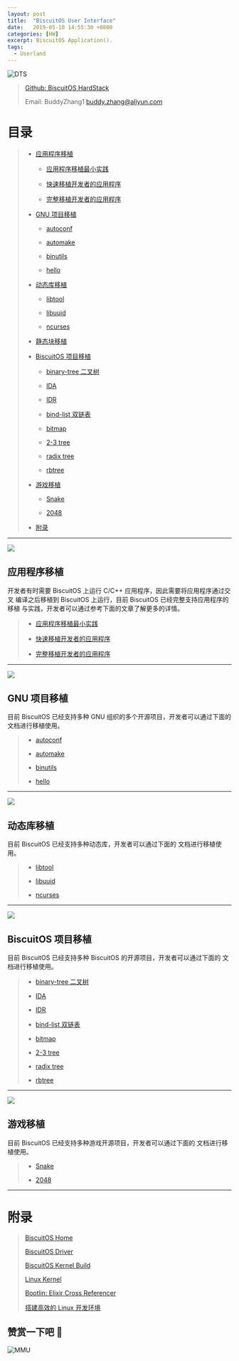 ```yaml
---
layout: post
title:  "BiscuitOS User Interface"
date:   2019-05-10 14:55:30 +0800
categories: [HW]
excerpt: BiscuitOS Application().
tags:
  - Userland
---
```


![DTS](https://raw.githubusercontent.com/EmulateSpace/PictureSet/master/BiscuitOS/kernel/IND00000Y.jpg)

> [Github: BiscuitOS HardStack](https://github.com/BiscuitOS/HardStack)
>
> Email: BuddyZhang1 <buddy.zhang@aliyun.com>

# 目录


> - [应用程序移植](#A00)
>
>   - [应用程序移植最小实践](https://biscuitos.github.io/blog/USER_APP_mini/)
>
>   - [快速移植开发者的应用程序](#A02)
>
>   - [完整移植开发者的应用程序](#A03)
>
> - [GNU 项目移植](#B00)
>
>   - [autoconf](https://biscuitos.github.io/blog/USER_GNU_autoconf/)
>
>   - [automake](https://biscuitos.github.io/blog/USER_GNU_automake/)
>
>   - [binutils](https://biscuitos.github.io/blog/USER_GNU_binutils/)
>
>   - [hello](https://biscuitos.github.io/blog/USER_GNU_hello/)
>
> - [动态库移植](#C00)
>
>   - [libtool](https://biscuitos.github.io/blog/USER_DLIB_libtool/)
>
>   - [libuuid](https://biscuitos.github.io/blog/USER_DLIB_libuuid/)
>
>   - [ncurses](https://biscuitos.github.io/blog/USER_DLIB_ncurses/)
>
> - [静态块移植](#D00)
>
> - [BiscuitOS 项目移植](#E00)
>
>   - [binary-tree 二叉树](https://biscuitos.github.io/blog/USER_Algo_binarytree/)
>
>   - [IDA](https://biscuitos.github.io/blog/USER_Algo_IDA/)
>
>   - [IDR](https://biscuitos.github.io/blog/USER_Algo_IDR/)
>
>   - [bind-list 双链表](https://biscuitos.github.io/blog/USER_Algo_bindlist/)
>
>   - [bitmap](https://biscuitos.github.io/blog/USER_Algo_bitmap/)
>
>   - [2-3 tree](https://biscuitos.github.io/blog/USER_Algo_tree23/)
>
>   - [radix tree](https://biscuitos.github.io/blog/USER_Algo_radixtree/)
>
>   - [rbtree](https://biscuitos.github.io/blog/USER_Algo_rbtree/)
>
> - [游戏移植](#F00)
>
>   - [Snake](https://biscuitos.github.io/blog/USER_GAME_snake/)
>
>   - [2048](https://biscuitos.github.io/blog/USER_GAME_2048/)
>
> - [附录](#附录)

-----------------------------------
<span id="A00"></span>

![](https://raw.githubusercontent.com/EmulateSpace/PictureSet/master/BiscuitOS/kernel/IND00000Q.jpg)

## 应用程序移植

开发者有时需要 BiscuitOS 上运行 C/C++ 应用程序，因此需要将应用程序通过交叉
编译之后移植到 BiscuitOS 上运行，目前 BiscuitOS 已经完整支持应用程序的移植
与实践，开发者可以通过参考下面的文章了解更多的详情。

> - [应用程序移植最小实践](https://biscuitos.github.io/blog/USER_APP_mini/)
>
> - [快速移植开发者的应用程序](#A02)
>
> - [完整移植开发者的应用程序](#A03)


-----------------------------------
<span id="B00"></span>

![](https://raw.githubusercontent.com/EmulateSpace/PictureSet/master/BiscuitOS/kernel/IND00000A.jpg)

## GNU 项目移植

目前 BiscuitOS 已经支持多种 GNU 组织的多个开源项目，开发者可以通过下面的
文档进行移植使用。

> - [autoconf](https://biscuitos.github.io/blog/USER_GNU_autoconf/)
>
> - [automake](https://biscuitos.github.io/blog/USER_GNU_automake/)
>
> - [binutils](https://biscuitos.github.io/blog/USER_GNU_binutils/)
>
> - [hello](https://biscuitos.github.io/blog/USER_GNU_hello/)

-----------------------------------
<span id="C00"></span>

![](https://raw.githubusercontent.com/EmulateSpace/PictureSet/master/BiscuitOS/kernel/IND00000T.jpg)

## 动态库移植

目前 BiscuitOS 已经支持多种动态库，开发者可以通过下面的
文档进行移植使用。

> - [libtool](https://biscuitos.github.io/blog/USER_DLIB_libtool/)
>
> - [libuuid](https://biscuitos.github.io/blog/USER_DLIB_libuuid/)
>
> - [ncurses](https://biscuitos.github.io/blog/USER_DLIB_ncurses/)

-----------------------------------
<span id="E00"></span>

![](https://raw.githubusercontent.com/EmulateSpace/PictureSet/master/BiscuitOS/kernel/IND00000P.jpg)

## BiscuitOS 项目移植

目前 BiscuitOS 已经支持多种 BiscuitOS 的开源项目，开发者可以通过下面的
文档进行移植使用。

> - [binary-tree 二叉树](https://biscuitos.github.io/blog/USER_Algo_binarytree/)
>
> - [IDA](https://biscuitos.github.io/blog/USER_Algo_IDA/)
>
> - [IDR](https://biscuitos.github.io/blog/USER_Algo_IDR/)
>
> - [bind-list 双链表](https://biscuitos.github.io/blog/USER_Algo_bindlist/)
>
> - [bitmap](https://biscuitos.github.io/blog/USER_Algo_bitmap/)
>
> - [2-3 tree](https://biscuitos.github.io/blog/USER_Algo_tree23/)
>
> - [radix tree](https://biscuitos.github.io/blog/USER_Algo_radixtree/)
>
> - [rbtree](https://biscuitos.github.io/blog/USER_Algo_rbtree/)

-----------------------------------
<span id="F00"></span>

![](https://raw.githubusercontent.com/EmulateSpace/PictureSet/master/BiscuitOS/kernel/IND00000B.jpg)

## 游戏移植

目前 BiscuitOS 已经支持多种游戏开源项目，开发者可以通过下面的
文档进行移植使用。

> - [Snake](https://biscuitos.github.io/blog/USER_GAME_snake/)
>
> - [2048](https://biscuitos.github.io/blog/USER_GAME_2048/)

-----------------------------------------------

# <span id="附录">附录</span>

> [BiscuitOS Home](https://biscuitos.github.io/)
>
> [BiscuitOS Driver](https://biscuitos.github.io/blog/BiscuitOS_Catalogue/)
>
> [BiscuitOS Kernel Build](https://biscuitos.github.io/blog/Kernel_Build/)
>
> [Linux Kernel](https://www.kernel.org/)
>
> [Bootlin: Elixir Cross Referencer](https://elixir.bootlin.com/linux/latest/source)
>
> [搭建高效的 Linux 开发环境](https://biscuitos.github.io/blog/Linux-debug-tools/)

## 赞赏一下吧 🙂

![MMU](https://raw.githubusercontent.com/EmulateSpace/PictureSet/master/BiscuitOS/kernel/HAB000036.jpg)
